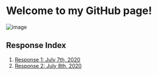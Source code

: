 # Welcome to my GitHub page!
![image](https://user-images.githubusercontent.com/67920563/86965771-0553e380-c136-11ea-841e-ca6878d8cc8e.png)
## Response Index
1. [Response 1: July 7th, 2020](July-7th.md)
2. [Response 2: July 8th, 2020](July-8th.md)
